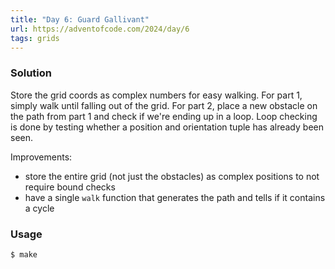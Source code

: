 ```yaml
---
title: "Day 6: Guard Gallivant"
url: https://adventofcode.com/2024/day/6
tags: grids
---
```


### Solution
Store the grid coords as complex numbers for easy walking. For part 1, simply walk until falling out of the grid.
For part 2, place a new obstacle on the path from part 1 and check if we're ending up in a loop.
Loop checking is done by testing whether a position and orientation tuple has already been seen.

Improvements:
- store the entire grid (not just the obstacles) as complex positions to not require bound checks
- have a single `walk` function that generates the path and tells if it contains a cycle

### Usage
```
$ make
```
